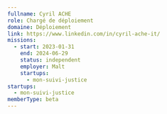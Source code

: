 ```yaml
---
fullname: Cyril ACHE
role: Chargé de déploiement
domaine: Déploiement
link: https://www.linkedin.com/in/cyril-ache-it/
missions:
  - start: 2023-01-31
    end: 2024-06-29
    status: independent
    employer: Malt
    startups:
      - mon-suivi-justice
startups:
  - mon-suivi-justice
memberType: beta
---
```

